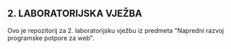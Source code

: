 ## 2. LABORATORIJSKA VJEŽBA ##

Ovo je repozitorij za 2. laboratorijsku vježbu iz predmeta "Napredni razvoj
programske potpore za web".
